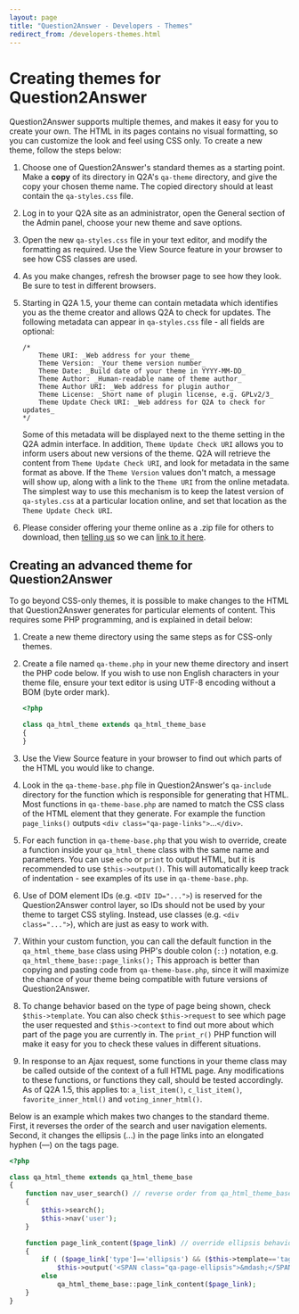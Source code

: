 ```yaml
---
layout: page
title: "Question2Answer - Developers - Themes"
redirect_from: /developers-themes.html
---
```


# Creating themes for Question2Answer

Question2Answer supports multiple themes, and makes it easy for you to create your own. The HTML in its pages contains no visual formatting, so you can customize the look and feel using CSS only. To create a new theme, follow the steps below:

1.  Choose one of Question2Answer's standard themes as a starting point. Make a **copy** of its directory in Q2A's `qa-theme` directory, and give the copy your chosen theme name. The copied directory should at least contain the `qa-styles.css` file.
2.  Log in to your Q2A site as an administrator, open the General section of the Admin panel, choose your new theme and save options.
3.  Open the new `qa-styles.css` file in your text editor, and modify the formatting as required. Use the View Source feature in your browser to see how CSS classes are used.
4.  As you make changes, refresh the browser page to see how they look. Be sure to test in different browsers.
5.  Starting in Q2A 1.5, your theme can contain metadata which identifies you as the theme creator and allows Q2A to check for updates. The following metadata can appear in `qa-styles.css` file - all fields are optional:

	~~~php?start_inline=1
	/*
		Theme URI: _Web address for your theme_
		Theme Version: _Your theme version number_
		Theme Date: _Build date of your theme in YYYY-MM-DD_
		Theme Author: _Human-readable name of theme author_
		Theme Author URI: _Web address for plugin author_
		Theme License: _Short name of plugin license, e.g. GPLv2/3_
		Theme Update Check URI: _Web address for Q2A to check for updates_
	*/
	~~~

	Some of this metadata will be displayed next to the theme setting in the Q2A admin interface. In addition, `Theme Update Check URI` allows you to inform users about new versions of the theme. Q2A will retrieve the content from `Theme Update Check URI`, and look for metadata in the same format as above. If the `Theme Version` values don't match, a message will show up, along with a link to the `Theme URI` from the online metadata. The simplest way to use this mechanism is to keep the latest version of `qa-styles.css` at a particular location online, and set that location as the `Theme Update Check URI`.

6.  Please consider offering your theme online as a .zip file for others to download, then [telling us](http://www.question2answer.org/feedback.php) so we can [link to it here](/addons/).

## Creating an advanced theme for Question2Answer

To go beyond CSS-only themes, it is possible to make changes to the HTML that Question2Answer generates for particular elements of content. This requires some PHP programming, and is explained in detail below:

1.  Create a new theme directory using the same steps as for CSS-only themes.
2.  Create a file named `qa-theme.php` in your new theme directory and insert the PHP code below. If you wish to use non English characters in your theme file, ensure your text editor is using UTF-8 encoding without a BOM (byte order mark).

	~~~php
	<?php

	class qa_html_theme extends qa_html_theme_base
	{
	}
	~~~

3.  Use the View Source feature in your browser to find out which parts of the HTML you would like to change.
4.  Look in the `qa-theme-base.php` file in Question2Answer's `qa-include` directory for the function which is responsible for generating that HTML. Most functions in `qa-theme-base.php` are named to match the CSS class of the HTML element that they generate. For example the function `page_links()` outputs `<div class="qa-page-links">`...`</div>`.
5.  For each function in `qa-theme-base.php` that you wish to override, create a function inside your `qa_html_theme` class with the same name and parameters. You can use `echo` or `print` to output HTML, but it is recommended to use `$this->output()`. This will automatically keep track of indentation - see examples of its use in `qa-theme-base.php`.
6.  Use of DOM element IDs (e.g. `<DIV ID="...">`) is reserved for the Question2Answer control layer, so IDs should not be used by your theme to target CSS styling. Instead, use classes (e.g. `<div class="...">`), which are just as easy to work with.
7.  Within your custom function, you can call the default function in the `qa_html_theme_base` class using PHP's double colon (`::`) notation, e.g. `qa_html_theme_base::page_links();` This approach is better than copying and pasting code from `qa-theme-base.php`, since it will maximize the chance of your theme being compatible with future versions of Question2Answer.
8.  To change behavior based on the type of page being shown, check `$this->template`. You can also check `$this->request` to see which page the user requested and `$this->context` to find out more about which part of the page you are currently in. The `print_r()` PHP function will make it easy for you to check these values in different situations.
9.  In response to an Ajax request, some functions in your theme class may be called outside of the context of a full HTML page. Any modifications to these functions, or functions they call, should be tested accordingly. As of Q2A 1.5, this applies to: `a_list_item()`, `c_list_item()`, `favorite_inner_html()` and `voting_inner_html()`.

Below is an example which makes two changes to the standard theme. First, it reverses the order of the search and user navigation elements. Second, it changes the ellipsis (...) in the page links into an elongated hyphen (—) on the tags page.

~~~php
<?php

class qa_html_theme extends qa_html_theme_base
{
	function nav_user_search() // reverse order from qa_html_theme_base
	{
		$this->search();
		$this->nav('user');
	}

	function page_link_content($page_link) // override ellipsis behavior on tags page only
	{
		if ( ($page_link['type']=='ellipsis') && ($this->template=='tags') )
			$this->output('<SPAN class="qa-page-ellipsis">&mdash;</SPAN>');
		else
			qa_html_theme_base::page_link_content($page_link);
	}
}
~~~
